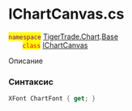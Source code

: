 
# IChartCanvas.cs
<mark style="color:purple;">`namespace`</mark> [TigerTrade.Chart](../../../TigerTrade.Chart.md).[Base](../../../TigerTrade.Chart/Base.md)  
&nbsp;&nbsp;&nbsp;&nbsp;&nbsp;&nbsp;&nbsp;<mark style="color:red;">`class`</mark> [IChartCanvas](../IChartCanvas.cs.md)

Описание

### Синтаксис
```csharp
XFont ChartFont { get; }
```
